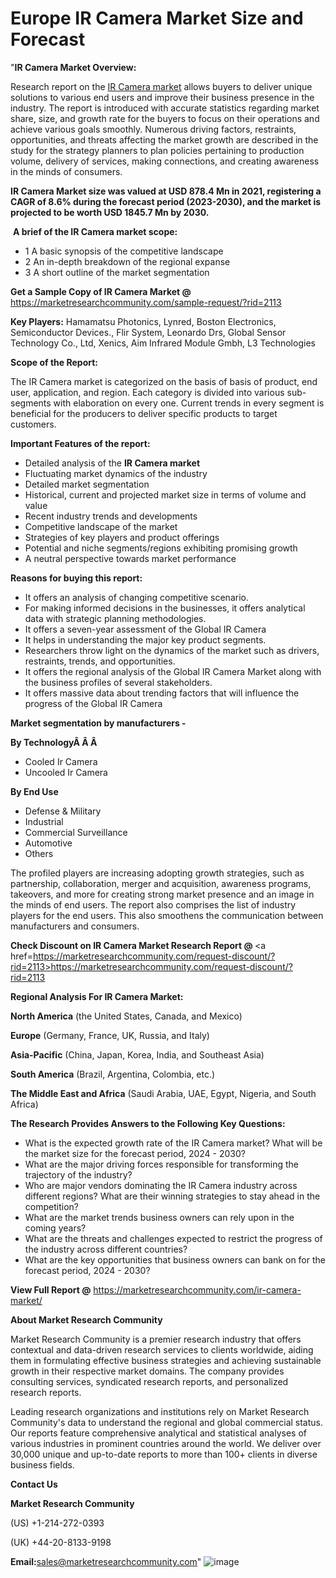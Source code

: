 # Europe IR Camera Market Size and Forecast
"<strong>IR Camera Market Overview:</strong>

Research report on the <a href=https://marketresearchcommunity.com/ir-camera-market/>IR Camera market</a> allows buyers to deliver unique solutions to various end users and improve their business presence in the industry. The report is introduced with accurate statistics regarding market share, size, and growth rate for the buyers to focus on their operations and achieve various goals smoothly. Numerous driving factors, restraints, opportunities, and threats affecting the market growth are described in the study for the strategy planners to plan policies pertaining to production volume, delivery of services, making connections, and creating awareness in the minds of consumers.

<strong>IR Camera Market size was valued at USD 878.4 Mn in 2021, registering a CAGR of 8.6% during the forecast period (2023-2030), and the market is projected to be worth USD 1845.7 Mn by 2030.</strong>

 <Strong>A brief of the IR Camera market scope:</Strong>
<ul>
 <li>1  A basic synopsis of the competitive landscape</li>
 <li>2  An in-depth breakdown of the regional expanse</li>
 <li>3  A short outline of the market segmentation</li>
</ul>
<strong>Get a Sample Copy of IR Camera Market @ </b></strong><a href=https://marketresearchcommunity.com/sample-request/?rid=2113><u>https://marketresearchcommunity.com/sample-request/?rid=2113</u></a>

<strong>Key Players:</strong> 
Hamamatsu Photonics, Lynred, Boston Electronics, Semiconductor Devices., Flir System, Leonardo Drs, Global Sensor Technology Co., Ltd, Xenics, Aim Infrared Module Gmbh, L3 Technologies

<strong>Scope of the Report:</strong>

The IR Camera market is categorized on the basis of basis of product, end user, application, and region. Each category is divided into various sub-segments with elaboration on every one. Current trends in every segment is beneficial for the producers to deliver specific products to target customers.

<strong><b>Important Features of the report:</b></strong>
<ul>
  <li>Detailed analysis of the <strong><b>IR Camera </b></strong><strong><b>market</b></strong></li>
  <li>Fluctuating market dynamics of the industry</li>
  <li>Detailed market segmentation</li>
  <li>Historical, current and projected market size in terms of volume and value</li>
  <li>Recent industry trends and developments</li>
  <li>Competitive landscape of the market</li>
  <li>Strategies of key players and product offerings</li>
  <li>Potential and niche segments/regions exhibiting promising growth</li>
  <li>A neutral perspective towards market performance</li>
</ul>
<strong><b>Reasons for buying this report:</b></strong>
<ul>
  <li>It offers an analysis of changing competitive scenario.</li>
  <li>For making informed decisions in the businesses, it offers analytical data with strategic planning methodologies.</li>
  <li>It offers a seven-year assessment of the Global IR Camera</li>
  <li>It helps in understanding the major key product segments.</li>
  <li>Researchers throw light on the dynamics of the market such as drivers, restraints, trends, and opportunities.</li>
  <li>It offers the regional analysis of the Global IR Camera Market along with the business profiles of several stakeholders.</li>
  <li>It offers massive data about trending factors that will influence the progress of the Global IR Camera</li>
</ul>

<strong>Market segmentation by manufacturers -</strong>



<strong>By TechnologyÂ Â Â  </strong>
<ul>
 	<li>Cooled Ir Camera</li>
 	<li>Uncooled Ir Camera</li>
</ul>
<strong>By End Use </strong>
<ul>
 	<li>Defense &amp; Military</li>
 	<li>Industrial</li>
 	<li>Commercial Surveillance</li>
 	<li>Automotive</li>
 	<li>Others</li>
</ul>

The profiled players are increasing adopting growth strategies, such as partnership, collaboration, merger and acquisition, awareness programs, takeovers, and more for creating strong market presence and an image in the minds of end users. The report also comprises the list of industry players for the end users. This also smoothens the communication between manufacturers and consumers.

<strong><b>Check Discount on IR Camera Market Research Report @ </b></strong><a href=https://marketresearchcommunity.com/request-discount/?rid=2113><u>https://marketresearchcommunity.com/request-discount/?rid=2113</u></a>

<strong>Regional Analysis For IR Camera Market:</strong>

<strong>North America</strong> (the United States, Canada, and Mexico)

<strong>Europe</strong> (Germany, France, UK, Russia, and Italy)

<strong>Asia-Pacific</strong> (China, Japan, Korea, India, and Southeast Asia)

<strong>South America</strong> (Brazil, Argentina, Colombia, etc.)

<strong>The Middle East and Africa</strong> (Saudi Arabia, UAE, Egypt, Nigeria, and South Africa)

<strong>The Research Provides Answers to the Following Key Questions:</strong>
<ul>
 	<li>What is the expected growth rate of the IR Camera market? What will be the market size for the forecast period, 2024 - 2030?</li>
 	<li>What are the major driving forces responsible for transforming the trajectory of the industry?</li>
 	<li>Who are major vendors dominating the IR Camera industry across different regions? What are their winning strategies to stay ahead in the competition?</li>
 	<li>What are the market trends business owners can rely upon in the coming years?</li>
 	<li>What are the threats and challenges expected to restrict the progress of the industry across different countries?</li>
 	<li>What are the key opportunities that business owners can bank on for the forecast period, 2024 - 2030?</li>
</ul>

<strong>View Full Report @</strong> <a href=https://marketresearchcommunity.com/ir-camera-market/>https://marketresearchcommunity.com/ir-camera-market/</a>

<strong>About Market Research Community</strong>

Market Research Community is a premier research industry that offers contextual and data-driven research services to clients worldwide, aiding them in formulating effective business strategies and achieving sustainable growth in their respective market domains. The company provides consulting services, syndicated research reports, and personalized research reports.

Leading research organizations and institutions rely on Market Research Community's data to understand the regional and global commercial status. Our reports feature comprehensive analytical and statistical analyses of various industries in prominent countries around the world. We deliver over 30,000 unique and up-to-date reports to more than 100+ clients in diverse business fields.

<strong>Contact Us</strong>

<strong>Market Research Community</strong>

(US) +1-214-272-0393

(UK) +44-20-8133-9198

<strong>Email:</strong>sales@marketresearchcommunity.com"
![image](https://github.com/krutikad1522/marketresearchcommunity/assets/158283933/d5a1e57a-e668-4499-b338-64b92b932d8a)
